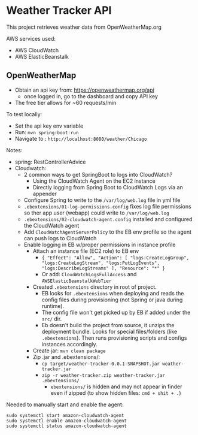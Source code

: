 # Weather Tracker API

This project retrieves weather data from OpenWeatherMap.org

AWS services used:
- AWS CloudWatch
- AWS ElasticBeanstalk

## OpenWeatherMap
- Obtain an api key from: https://openweathermap.org/api
  - once logged in, go to the dashboard and copy API key
- The free tier allows for ~60 requests/min


To test locally:
- Set the api key env variable 
- Run: `mvn spring-boot:run`
- Navigate to : `http://localhost:8080/weather/Chicago`

Notes:
- spring: RestControllerAdvice
- Cloudwatch:
  - 2 common ways to get SpringBoot to logs into CloudWatch?
    - Using the CloudWatch Agent on the EC2 instance
    - Directly logging from Spring Boot to CloudWatch Logs via an appender
  - Configure Spring to write to the `/var/log/web.log` file in yml file
  - `.ebextensions/01-log-permissions.config` fixes log file permissions so ther app user (webapp) could write to `/var/log/web.log`
  - `.ebextensions/02-cloudwatch-agent.config` installed and configured the CloudWatch agent
  - Add `CloudWatchAgentServerPolicy` to the EB env profile so the agent can push logs to CloudWatch
  - Enable logging in EB w/proper permissions in instance profile
    - Attach an instance file (EC2 role) to EB env
      - ``{
        "Effect": "Allow",
        "Action": [
        "logs:CreateLogGroup",
        "logs:CreateLogStream",
        "logs:PutLogEvents",
        "logs:DescribeLogStreams"
        ],
        "Resource": "*"
        }``
      - Or add: `CloudWatchLogsFullAccess` and `AWSElasticBeanstalkWebTier`
    - Created `.ebextensions` directory in root of project. 
      - EB looks for `.ebextensions` when deploying and reads the config files during provisioning (not Spring or java during runtime). 
      - The config file won't get picked up by EB if added under the `src/` dir. 
      - Eb doesn't build the project from source, it unzips the deployment bundle. Looks for special files/folders (like `.ebextensions`). Then runs provisioning scripts and configs instances accordingly. 
    - Create jar: `mvn clean package`
    - Zip .jar and .ebextensions/: 
      - `cp target/weather-tracker-0.0.1-SNAPSHOT.jar weather-tracker.jar`
      - `zip -r weather-tracker.zip weather-tracker.jar .ebextensions/`
        - `ebextensions/` is hidden and may not appear in finder even if zipped (to show hidden files: `cmd + shit + .`) 



Needed to manually start and enable the agent:
```
sudo systemctl start amazon-cloudwatch-agent
sudo systemctl enable amazon-cloudwatch-agent
sudo systemctl status amazon-cloudwatch-agent
```